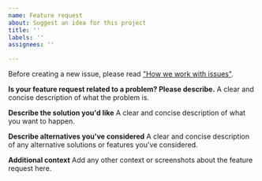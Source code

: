 ```yaml
---
name: Feature request
about: Suggest an idea for this project
title: ''
labels: ''
assignees: ''

---
```


Before creating a new issue, please read ["How we work with issues"](.200ok.ch/documentation.html#how_we_work_with_issues).

**Is your feature request related to a problem? Please describe.**
A clear and concise description of what the problem is.

**Describe the solution you'd like**
A clear and concise description of what you want to happen.

**Describe alternatives you've considered**
A clear and concise description of any alternative solutions or features you've considered.

**Additional context**
Add any other context or screenshots about the feature request here.
